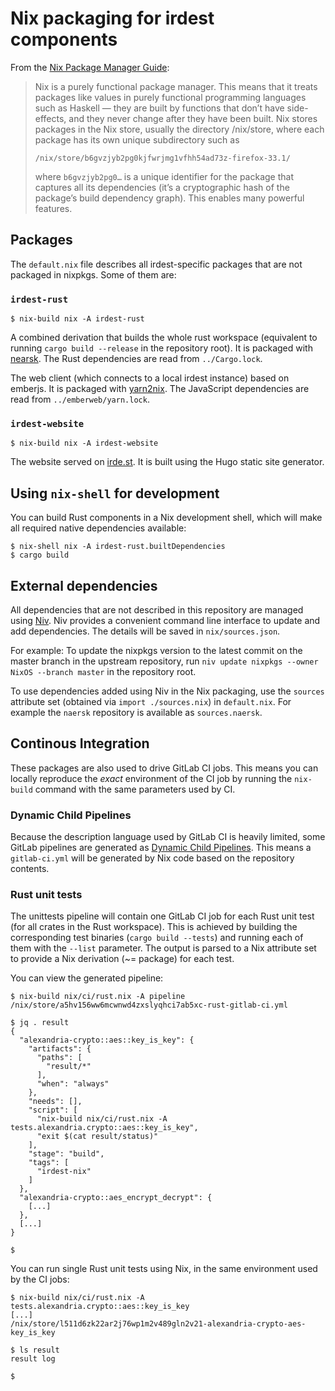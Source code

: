 <!--
SPDX-FileCopyrightText: 2021 Milan Pässler <milan@petabyte.dev>

SPDX-License-Identifier: AGPL-3.0-or-later WITH LicenseRef-AppStore
-->

# Nix packaging for irdest components

From the [Nix Package Manager Guide](https://nixos.org/manual/nix/stable/#ch-about-nix):

> Nix is a purely functional package manager. This means that it treats packages like values in purely functional programming languages such as Haskell — they are built by functions that don’t have side-effects, and they never change after they have been built. Nix stores packages in the Nix store, usually the directory /nix/store, where each package has its own unique subdirectory such as
> ```
> /nix/store/b6gvzjyb2pg0kjfwrjmg1vfhh54ad73z-firefox-33.1/
> ```
> where `b6gvzjyb2pg0…` is a unique identifier for the package that captures all its dependencies (it’s a cryptographic hash of the package’s build dependency graph). This enables many powerful features.

## Packages

The `default.nix` file describes all irdest-specific packages that are not packaged in nixpkgs. Some of them are:

### `irdest-rust`

```
$ nix-build nix -A irdest-rust
```

A combined derivation that builds the whole rust workspace (equivalent to running `cargo build --release` in the repository root). It is packaged with [nearsk](https://github.com/nmattia/naersk/). The Rust dependencies are read from `../Cargo.lock`.

The web client (which connects to a local irdest instance) based on emberjs. It is packaged with [yarn2nix](https://github.com/nix-community/yarn2nix). The JavaScript dependencies are read from `../emberweb/yarn.lock`.

### `irdest-website`

```
$ nix-build nix -A irdest-website
```

The website served on [irde.st](https://irde.st/). It is built using the Hugo static site generator.

## Using `nix-shell` for development

You can build Rust components in a Nix development shell, which will make all required native dependencies available:

```
$ nix-shell nix -A irdest-rust.builtDependencies
$ cargo build
```

## External dependencies

All dependencies that are not described in this repository are managed using [Niv](https://github.com/nmattia/niv). Niv provides a convenient command line interface to update and add dependencies. The details will be saved in `nix/sources.json`.

For example: To update the nixpkgs version to the latest commit on the master branch in the upstream repository, run `niv update nixpkgs --owner NixOS --branch master` in the repository root.

To use dependencies added using Niv in the Nix packaging, use the `sources` attribute set (obtained via `import ./sources.nix`) in `default.nix`. For example the `naersk` repository is available as `sources.naersk`.

## Continous Integration

These packages are also used to drive GitLab CI jobs. This means you can locally reproduce the _exact_ environment of the CI job by running the `nix-build` command with the same parameters used by CI.

### Dynamic Child Pipelines

Because the description language used by GitLab CI is heavily limited, some GitLab pipelines are generated as [Dynamic Child Pipelines](https://docs.gitlab.com/ee/ci/parent_child_pipelines.html#dynamic-child-pipelines). This means a `gitlab-ci.yml` will be generated by Nix code based on the repository contents.

### Rust unit tests

The unittests pipeline will contain one GitLab CI job for each Rust unit test (for all crates in the Rust workspace). This is achieved by building the corresponding test binaries (`cargo build --tests`) and running each of them with the `--list` parameter. The output is parsed to a Nix attribute set to provide a Nix derivation (~= package) for each test.

You can view the generated pipeline:

```
$ nix-build nix/ci/rust.nix -A pipeline
/nix/store/a5hv156ww6mcwnwd4zxslyqhci7ab5xc-rust-gitlab-ci.yml

$ jq . result
{
  "alexandria-crypto::aes::key_is_key": {
    "artifacts": {
      "paths": [
        "result/*"
      ],
      "when": "always"
    },
    "needs": [],
    "script": [
      "nix-build nix/ci/rust.nix -A tests.alexandria.crypto::aes::key_is_key",
      "exit $(cat result/status)"
    ],
    "stage": "build",
    "tags": [
      "irdest-nix"
    ]
  },
  "alexandria-crypto::aes_encrypt_decrypt": {
    [...]
  },
  [...]
}

$
```

You can run single Rust unit tests using Nix, in the same environment used by the CI jobs:

```
$ nix-build nix/ci/rust.nix -A tests.alexandria.crypto::aes::key_is_key
[...]
/nix/store/l511d6zk22ar2j76wp1m2v489gln2v21-alexandria-crypto-aes-key_is_key

$ ls result
result log

$
```
